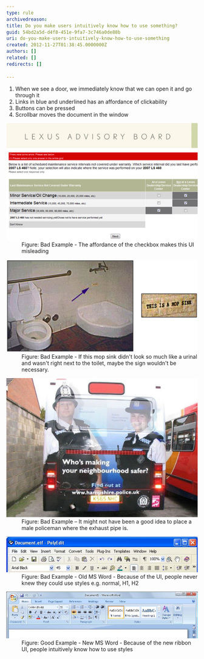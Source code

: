 ```yaml
---
type: rule
archivedreason: 
title: Do you make users intuitively know how to use something?
guid: 54bd2a5d-d4f8-451e-9fa7-3c746a0de88b
uri: do-you-make-users-intuitively-know-how-to-use-something
created: 2012-11-27T01:38:45.0000000Z
authors: []
related: []
redirects: []

---
```


1. When we see a door, we immediately know that we can open it and go through it
2. Links in blue and underlined has an affordance of clickability
3. Buttons can be pressed
4. Scrollbar moves the document in the window


<!--endintro-->
<dl class="badImage"><dt><img alt="False affordance" src="../../assets/Bad-Affordance2.jpg"></dt>
<dd>Figure: Bad Example - The affordance of the checkbox makes this UI misleading</dd></dl><dl class="badImage"><dt><img alt="False affordance" src="../../assets/Bad-FalseAffordance.jpg"></dt>
<dd>Figure: Bad Example - If this mop sink didn't look so much like a urinal and wasn't right next to the toilet, maybe the sign wouldn't be necessary.</dd></dl><dl class="badImage"><dt><img alt="False affordance" src="../../assets/Bad-Affordance3.jpg"></dt>
<dd>Figure: Bad Example – It might not have been a good idea to place a male policeman where the exhaust pipe is.</dd></dl><dl class="badImage"><dt><img alt="False affordance" src="../../assets/Bad-Affordance.jpg"></dt>
<dd>Figure: Bad Example - Old MS Word - Because of the UI, people never knew they could use styles e.g. normal, H1, H2</dd></dl><dl class="goodImage"><dt><img width="570px" src="../../assets/Good-Affordance.jpg" alt=""></dt>
<dd>Figure: Good Example - New MS Word - Because of the new ribbon UI, people intuitively know how to use styles</dd></dl>
